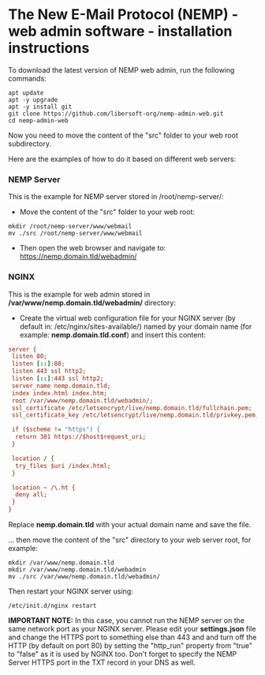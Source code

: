 # The New E-Mail Protocol (NEMP) - web admin software - installation instructions

To download the latest version of NEMP web admin, run the following commands:

```console
apt update
apt -y upgrade
apt -y install git
git clone https://github.com/libersoft-org/nemp-admin-web.git
cd nemp-admin-web
```

Now you need to move the content of the "src" folder to your web root subdirectory.

Here are the examples of how to do it based on different web servers:

### NEMP Server

This is the example for NEMP server stored in /root/nemp-server/:

- Move the content of the "src" folder to your web root:

```console
mkdir /root/nemp-server/www/webmail
mv ./src /root/nemp-server/www/webmail
```

- Then open the web browser and navigate to: https://nemp.domain.tld/webadmin/

### NGINX

This is the example for web admin stored in **/var/www/nemp.domain.tld/webadmin/** directory:

- Create the virtual web configuration file for your NGINX server (by default in: /etc/nginx/sites-available/) named by your domain name (for example: **nemp.domain.tld.conf**) and insert this content:

```ini
server {
 listen 80;
 listen [::]:80;
 listen 443 ssl http2;
 listen [::]:443 ssl http2;
 server_name nemp.domain.tld;
 index index.html index.htm;
 root /var/www/nemp.domain.tld/webadmin/;
 ssl_certificate /etc/letsencrypt/live/nemp.domain.tld/fullchain.pem;
 ssl_certificate_key /etc/letsencrypt/live/nemp.domain.tld/privkey.pem;

 if ($scheme != "https") {
  return 301 https://$host$request_uri;
 }

 location / {
  try_files $uri /index.html;
 }

 location ~ /\.ht {
  deny all;
 }
}
```

Replace **nemp.domain.tld** with your actual domain name and save the file.

... then move the content of the "src" directory to your web server root, for example:

```console
mkdir /var/www/nemp.domain.tld
mkdir /var/www/nemp.domain.tld/webadmin
mv ./src /var/www/nemp.domain.tld/webadmin/
```

Then restart your NGINX server using:

```console
/etc/init.d/nginx restart
```

**IMPORTANT NOTE:** In this case, you cannot run the NEMP server on the same network port as your NGINX server. Please edit your **settings.json** file and change the HTTPS port to something else than 443 and and turn off the HTTP (by default on port 80) by setting the "http_run" property from "true" to "false" as it is used by NGINX too. Don't forget to specify the NEMP Server HTTPS port in the TXT record in your DNS as well.

